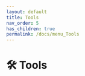 ```yaml
---
layout: default
title: Tools
nav_order: 5
has_children: true
permalink: /docs/menu_Tools
---
```


# 🛠️ Tools
